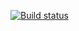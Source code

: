 [![Build status](https://ci.appveyor.com/api/projects/status/3x93aol0vlmkkh3k?svg=true)](https://ci.appveyor.com/project/Shliskenstickin/aqa2-3-1)
